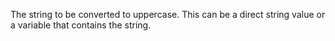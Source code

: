 The string to be converted to uppercase. This can be a direct string value or a variable that contains the string.